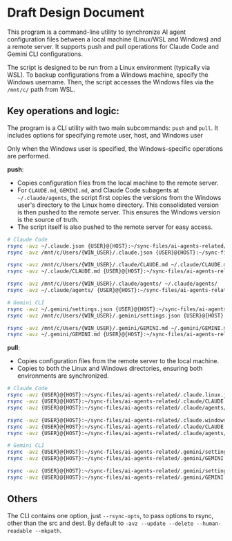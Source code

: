 # Draft Design Document

This program is a command-line utility to synchronize AI agent configuration files between a local machine (Linux/WSL and Windows) and a remote server. It supports push and pull operations for Claude Code and Gemini CLI configurations.

The script is designed to be run from a Linux environment (typically via WSL). To backup configurations from a Windows machine, specify the Windows username. Then, the script accesses the Windows files via the `/mnt/c/` path from WSL.

## Key operations and logic:

The program is a CLI utility with two main subcommands: `push` and `pull`. It includes options for specifying remote user, host, and Windows user

Only when the Windows user is specified, the Windows-specific operations are performed.

**push**:

- Copies configuration files from the local machine to the remote server.
- For `CLAUDE.md`, `GEMINI.md`, and Claude Code subagents at `~/.claude/agents`, the script first copies the versions from the Windows user's directory to the Linux home directory. This consolidated version is then pushed to the remote server. This ensures the Windows version is the source of truth.
- The script itself is also pushed to the remote server for easy access.

```sh
# Claude Code
rsync -avz ~/.claude.json {USER}@{HOST}:~/sync-files/ai-agents-related/.claude.linux.json
rsync -avz /mnt/c/Users/{WIN_USER}/.claude.json {USER}@{HOST}:~/sync-files/ai-agents-related/.claude.windows.json

rsync -avz /mnt/c/Users/{WIN_USER}/.claude/CLAUDE.md ~/.claude/CLAUDE.md
rsync -avz ~/.claude/CLAUDE.md {USER}@{HOST}:~/sync-files/ai-agents-related/.claude/CLAUDE.md

rsync -avz /mnt/c/Users/{WIN_USER}/.claude/agents/ ~/.claude/agents/
rsync -avz ~/.claude/agents/ {USER}@{HOST}:~/sync-files/ai-agents-related/.claude/agents/

# Gemini CLI
rsync -avz ~/.gemini/settings.json {USER}@{HOST}:~/sync-files/ai-agents-related/.gemini/settings.linux.json
rsync -avz /mnt/c/Users/{WIN_USER}/.gemini/settings.json {USER}@{HOST}:~/sync-files/ai-agents-related/.gemini/settings.windows.json

rsync -avz /mnt/c/Users/{WIN_USER}/.gemini/GEMINI.md ~/.gemini/GEMINI.md
rsync -avz ~/.gemini/GEMINI.md {USER}@{HOST}:~/sync-files/ai-agents-related/.gemini/GEMINI.md
```

**pull**:

- Copies configuration files from the remote server to the local machine.
- Copies to both the Linux and Windows directories, ensuring both environments are synchronized.

```sh
# Claude Code
rsync -avz {USER}@{HOST}:~/sync-files/ai-agents-related/.claude.linux.json ~/.claude.json
rsync -avz {USER}@{HOST}:~/sync-files/ai-agents-related/.claude/CLAUDE.md ~/.claude/CLAUDE.md
rsync -avz {USER}@{HOST}:~/sync-files/ai-agents-related/.claude/agents/ ~/.claude/agents/

rsync -avz {USER}@{HOST}:~/sync-files/ai-agents-related/.claude.windows.json /mnt/c/Users/{WIN_USER}/.claude.json
rsync -avz {USER}@{HOST}:~/sync-files/ai-agents-related/.claude/CLAUDE.md /mnt/c/Users/{WIN_USER}/.claude/CLAUDE.md
rsync -avz {USER}@{HOST}:~/sync-files/ai-agents-related/.claude/agents/ /mnt/c/Users/{WIN_USER}/.claude/agents/

# Gemini CLI
rsync -avz {USER}@{HOST}:~/sync-files/ai-agents-related/.gemini/settings.linux.json ~/.gemini/settings.json
rsync -avz {USER}@{HOST}:~/sync-files/ai-agents-related/.gemini/GEMINI.md ~/.gemini/GEMINI.md

rsync -avz {USER}@{HOST}:~/sync-files/ai-agents-related/.gemini/settings.windows.json /mnt/c/Users/{WIN_USER}/.gemini/settings.json
rsync -avz {USER}@{HOST}:~/sync-files/ai-agents-related/.gemini/GEMINI.md /mnt/c/Users/{WIN_USER}/.gemini/GEMINI.md
```

## Others

The CLI contains one option, just `--rsync-opts`, to pass options to rsync, other than the src and dest. By default to `-avz --update --delete --human-readable --mkpath`.